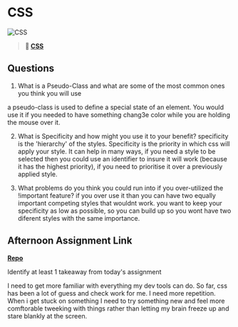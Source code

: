 # CSS

![CSS](https://bcw.blob.core.windows.net/public/cssUnit/1411879719053976)

> **📖 [CSS](https://codeworksacademy.com/fs-student-guide/resources/wk1/03-CSS)**

## Questions

1. What is a Pseudo-Class and what are some of the most common ones you think you will use 

a pseudo-class is used to define a special state of an element. You would use it if you needed to have something chang3e color while you are holding the mouse over it.

2. What is Specificity and how might you use it to your benefit?
specificity is the 'hierarchy' of the styles. Specificity is the priority in which css will apply your style. It can help in many ways, if you need a style to be selected then you could use an identifier to insure it will work (because it has the highest priority), if you need to prioritise it over a previously applied style.


3. What problems do you think you could run into if you over-utilized the !important feature?
if you over use it than you can have two equally important competing styles that wouldnt work. you want to keep your specificity as low as possible, so you can build up so you wont have two diferent styles with the same importance.

## Afternoon Assignment Link

**[Repo](https://github.com/hannahprather/cool)**

Identify at least 1 takeaway from today's assignment

I need to get more familiar with everything my dev tools can do. 
So far, css has been a lot of guess and check work for me. I need more repetition.
When i get stuck on something I need to try something new and feel more comftorable tweeking with things rather than letting my brain freeze up and stare blankly at the screen. 